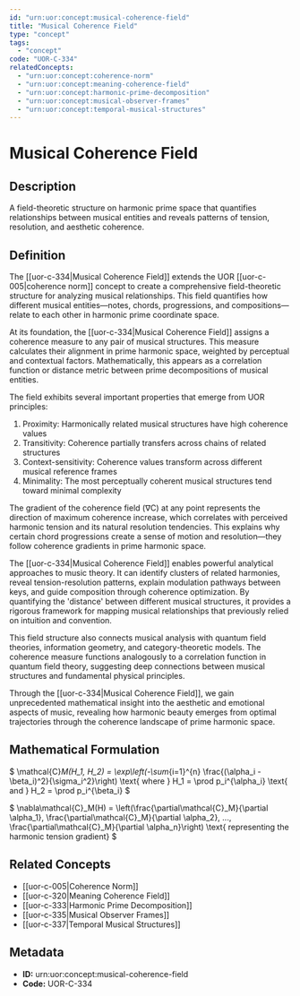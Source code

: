```yaml
---
id: "urn:uor:concept:musical-coherence-field"
title: "Musical Coherence Field"
type: "concept"
tags:
  - "concept"
code: "UOR-C-334"
relatedConcepts:
  - "urn:uor:concept:coherence-norm"
  - "urn:uor:concept:meaning-coherence-field"
  - "urn:uor:concept:harmonic-prime-decomposition"
  - "urn:uor:concept:musical-observer-frames"
  - "urn:uor:concept:temporal-musical-structures"
---
```


# Musical Coherence Field

## Description

A field-theoretic structure on harmonic prime space that quantifies relationships between musical entities and reveals patterns of tension, resolution, and aesthetic coherence.

## Definition

The [[uor-c-334|Musical Coherence Field]] extends the UOR [[uor-c-005|coherence norm]] concept to create a comprehensive field-theoretic structure for analyzing musical relationships. This field quantifies how different musical entities—notes, chords, progressions, and compositions—relate to each other in harmonic prime coordinate space.

At its foundation, the [[uor-c-334|Musical Coherence Field]] assigns a coherence measure to any pair of musical structures. This measure calculates their alignment in prime harmonic space, weighted by perceptual and contextual factors. Mathematically, this appears as a correlation function or distance metric between prime decompositions of musical entities.

The field exhibits several important properties that emerge from UOR principles:

1. Proximity: Harmonically related musical structures have high coherence values
2. Transitivity: Coherence partially transfers across chains of related structures
3. Context-sensitivity: Coherence values transform across different musical reference frames
4. Minimality: The most perceptually coherent musical structures tend toward minimal complexity

The gradient of the coherence field (∇C) at any point represents the direction of maximum coherence increase, which correlates with perceived harmonic tension and its natural resolution tendencies. This explains why certain chord progressions create a sense of motion and resolution—they follow coherence gradients in prime harmonic space.

The [[uor-c-334|Musical Coherence Field]] enables powerful analytical approaches to music theory. It can identify clusters of related harmonies, reveal tension-resolution patterns, explain modulation pathways between keys, and guide composition through coherence optimization. By quantifying the 'distance' between different musical structures, it provides a rigorous framework for mapping musical relationships that previously relied on intuition and convention.

This field structure also connects musical analysis with quantum field theories, information geometry, and category-theoretic models. The coherence measure functions analogously to a correlation function in quantum field theory, suggesting deep connections between musical structures and fundamental physical principles.

Through the [[uor-c-334|Musical Coherence Field]], we gain unprecedented mathematical insight into the aesthetic and emotional aspects of music, revealing how harmonic beauty emerges from optimal trajectories through the coherence landscape of prime harmonic space.

## Mathematical Formulation

$
\mathcal{C}_M(H_1, H_2) = \exp\left(-\sum_{i=1}^{n} \frac{(\alpha_i - \beta_i)^2}{\sigma_i^2}\right) \text{ where } H_1 = \prod p_i^{\alpha_i} \text{ and } H_2 = \prod p_i^{\beta_i}
$

$
\nabla\mathcal{C}_M(H) = \left(\frac{\partial\mathcal{C}_M}{\partial \alpha_1}, \frac{\partial\mathcal{C}_M}{\partial \alpha_2}, ..., \frac{\partial\mathcal{C}_M}{\partial \alpha_n}\right) \text{ representing the harmonic tension gradient}
$

## Related Concepts

- [[uor-c-005|Coherence Norm]]
- [[uor-c-320|Meaning Coherence Field]]
- [[uor-c-333|Harmonic Prime Decomposition]]
- [[uor-c-335|Musical Observer Frames]]
- [[uor-c-337|Temporal Musical Structures]]

## Metadata

- **ID:** urn:uor:concept:musical-coherence-field
- **Code:** UOR-C-334
